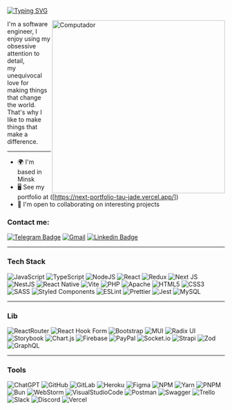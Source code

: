 <a target="_blank" href="https://t.me/RomanShinkarenko"><img src="https://readme-typing-svg.demolab.com?font=Arial&weight=900&size=35&duration=4000&pause=500&color=2F81F7&background=FF000000&left=true&vCenter=true&width=635&height=70&lines=Hi+there+%F0%9F%91%8B%2C+i'm+Roman+Shinkarenko" alt="Typing SVG" /></a>

<img src="https://media.giphy.com/media/qgQUggAC3Pfv687qPC/giphy.gif" min-width="400px" max-width="400px" width="400px" align="right" alt="Computador">
  I'm a software engineer, I enjoy using my obsessive attention to detail,<br> my unequivocal love for making things that change the world. <br>
  That's why I like to make things that make a difference.
<br/>
<hr/>

* 🌍  I'm based in Minsk
* 🖥️  See my portfolio at ([https://next-portfolio-tau-jade.vercel.app/])
* 🤝  I'm open to collaborating on interesting projects  
<h3>Contact me:</h3>

[![Telegram Badge](https://img.shields.io/badge/Telegram-2CA5E0?style=for-the-badge&logo=telegram&logoColor=white)](https://t.me/RomanShinkarenko)
[![Gmail](https://img.shields.io/badge/Gmail-D14836?style=for-the-badge&logo=gmail&logoColor=white)](mailto:romka94shinkarenko@gmail.com)
[![Linkedin Badge](https://img.shields.io/badge/linkedin-%230077B5.svg?style=for-the-badge&logo=linkedin&logoColor=white)](https://www.linkedin.com/in/%D1%80%D0%BE%D0%BC%D0%B0%D0%BD-%D1%88%D0%B8%D0%BD%D0%BA%D0%B0%D1%80%D0%B5%D0%BD%D0%BA%D0%BE-bb402b254/)
<hr>

### Tech Stack
![JavaScript](https://img.shields.io/badge/JavaScript-F7DF1E?style=for-the-badge&logo=JavaScript&logoColor=black)
![TypeScript](https://img.shields.io/badge/TypeScript-007ACC?style=for-the-badge&logo=typescript&logoColor=white) 
![NodeJS](https://img.shields.io/badge/node.js-6DA55F?style=for-the-badge&logo=node.js&logoColor=white)
![React](https://img.shields.io/badge/React-20232A?style=for-the-badge&logo=react&logoColor=61DAFB)
![Redux](https://img.shields.io/badge/Redux-593D88?style=for-the-badge&logo=redux&logoColor=white)
![Next JS](https://img.shields.io/badge/Next-black?style=for-the-badge&logo=next.js&logoColor=white)
![NestJS](https://img.shields.io/badge/nestjs-%23E0234E.svg?style=for-the-badge&logo=nestjs&logoColor=white)
![React Native](https://img.shields.io/badge/react_native-%2320232a.svg?style=for-the-badge&logo=react&logoColor=%2361DAFB)
![Vite](https://img.shields.io/badge/vite-%23646CFF.svg?style=for-the-badge&logo=vite&logoColor=white)
![PHP](https://img.shields.io/badge/php-%23777BB4.svg?style=for-the-badge&logo=php&logoColor=white)
![Apache](https://img.shields.io/badge/apache-%23D42029.svg?style=for-the-badge&logo=apache&logoColor=white)
![HTML5](https://img.shields.io/badge/HTML5-E34F26?style=for-the-badge&logo=html5&logoColor=white) 
![CSS3](https://img.shields.io/badge/CSS3-1572B6?style=for-the-badge&logo=css3&logoColor=white) 
![SASS](https://img.shields.io/badge/Sass-CC6699?style=for-the-badge&logo=sass&logoColor=white)
![Styled Components](https://img.shields.io/badge/styled--components-DB7093?style=for-the-badge&logo=styled-components&logoColor=white)
![ESLint](https://img.shields.io/badge/ESLint-4B3263?style=for-the-badge&logo=eslint&logoColor=white) 
![Prettier](https://img.shields.io/badge/prettier-1A2C34?style=for-the-badge&logo=prettier&logoColor=F7BA3E)
![Jest](https://img.shields.io/badge/-jest-%23C21325?style=for-the-badge&logo=jest&logoColor=white)
![MySQL](https://img.shields.io/badge/mysql-4479A1.svg?style=for-the-badge&logo=mysql&logoColor=white)
<hr>

### Lib
![ReactRouter](https://img.shields.io/badge/React_Router-CA4245?style=for-the-badge&logo=react-router&logoColor=white) 
![React Hook Form](https://img.shields.io/badge/React%20Hook%20Form-%23EC5990.svg?style=for-the-badge&logo=reacthookform&logoColor=white) 
![Bootstrap](https://img.shields.io/badge/bootstrap-%238511FA.svg?style=for-the-badge&logo=bootstrap&logoColor=white)
![MUI](https://img.shields.io/badge/MUI-%230081CB.svg?style=for-the-badge&logo=mui&logoColor=white)
![Radix UI](https://img.shields.io/badge/radix%20ui-161618.svg?style=for-the-badge&logo=radix-ui&logoColor=white)
![Storybook](https://img.shields.io/badge/-Storybook-FF4785?style=for-the-badge&logo=storybook&logoColor=white)
![Chart.js](https://img.shields.io/badge/chart.js-F5788D.svg?style=for-the-badge&logo=chart.js&logoColor=white)
![Firebase](https://img.shields.io/badge/firebase-a08021?style=for-the-badge&logo=firebase&logoColor=ffcd34)
![PayPal](https://img.shields.io/badge/PayPal-00457C?style=for-the-badge&logo=paypal&logoColor=white)
![Socket.io](https://img.shields.io/badge/Socket.io-black?style=for-the-badge&logo=socket.io&badgeColor=010101)
![Strapi](https://img.shields.io/badge/strapi-%232E7EEA.svg?style=for-the-badge&logo=strapi&logoColor=white)
![Zod](https://img.shields.io/badge/zod-%233068b7.svg?style=for-the-badge&logo=zod&logoColor=white)
![GraphQL](https://img.shields.io/badge/-GraphQL-E10098?style=for-the-badge&logo=graphql&logoColor=white)
<hr>

### Tools
![ChatGPT](https://img.shields.io/badge/chatGPT-74aa9c?style=for-the-badge&logo=openai&logoColor=white)
![GitHub](https://img.shields.io/badge/github-%23121011.svg?style=for-the-badge&logo=github&logoColor=white)
![GitLab](https://img.shields.io/badge/gitlab-%23181717.svg?style=for-the-badge&logo=gitlab&logoColor=white)
![Heroku](https://img.shields.io/badge/heroku-%23430098.svg?style=for-the-badge&logo=heroku&logoColor=white)
![Figma](https://img.shields.io/badge/Figma-F24E1E?style=for-the-badge&logo=figma&logoColor=white)
![NPM](https://img.shields.io/badge/NPM-%23CB3837.svg?style=for-the-badge&logo=npm&logoColor=white)
![Yarn](https://img.shields.io/badge/yarn-%232C8EBB.svg?style=for-the-badge&logo=yarn&logoColor=white)
![PNPM](https://img.shields.io/badge/pnpm-%234a4a4a.svg?style=for-the-badge&logo=pnpm&logoColor=f69220)
![Bun](https://img.shields.io/badge/Bun-%23000000.svg?style=for-the-badge&logo=bun&logoColor=white)
![WebStorm](https://img.shields.io/badge/webstorm-143?style=for-the-badge&logo=webstorm&logoColor=blue&color=black)
![VisualStudioCode](https://img.shields.io/badge/VS_Code-0078D4?style=for-the-badge&logo=visual%20studio%20code&logoColor=white)
![Postman](https://img.shields.io/badge/Postman-FF6C37?style=for-the-badge&logo=postman&logoColor=white)
![Swagger](https://img.shields.io/badge/-Swagger-%23Clojure?style=for-the-badge&logo=swagger&logoColor=white)
![Trello](https://img.shields.io/badge/Trello-%23026AA7.svg?style=for-the-badge&logo=Trello&logoColor=white)
![Slack](https://img.shields.io/badge/Slack-4A154B?style=for-the-badge&logo=slack&logoColor=white)
![Discord](https://img.shields.io/badge/Discord-%235865F2.svg?style=for-the-badge&logo=discord&logoColor=white)
![Vercel](https://img.shields.io/badge/vercel-%23000000.svg?style=for-the-badge&logo=vercel&logoColor=white)
